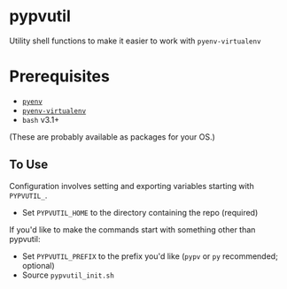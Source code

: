 # pypvutil
Utility shell functions to make it easier to work with `pyenv-virtualenv`

# Prerequisites

* [`pyenv`](https://github.com/pyenv/pyenv)
* [`pyenv-virtualenv`](https://github.com/pyenv/pyenv-virtualenv)
* `bash` v3.1+

(These are probably available as packages for your OS.)

## To Use

Configuration involves setting and exporting variables starting with `PYPVUTIL_`.

* Set `PYPVUTIL_HOME` to the directory containing the repo (required)

If you'd like to make the commands start with something other than pypvutil:

* Set `PYPVUTIL_PREFIX` to the prefix you'd like (`pypv` or `py` recommended; optional)
* Source `pypvutil_init.sh`
